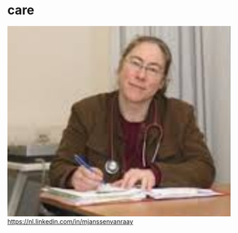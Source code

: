 # care
![](https://github.com/nondejus/care/blob/main/ArtBoard%20Image%20(222).jpg)
https://nl.linkedin.com/in/mjanssenvanraay
